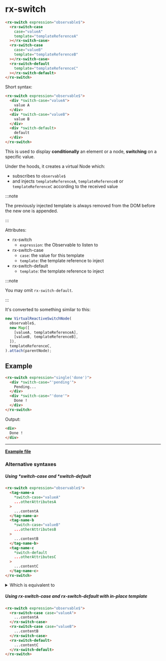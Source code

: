 # rx-switch

```html
<rx-switch expression="observable$">
  <rx-switch-case
    case="valueA"
    template="templateReferenceA"
  ></rx-switch-case>
  <rx-switch-case
    case="valueB"
    template="templateReferenceB"
  ></rx-switch-case>
  <rx-switch-default
    template="templateReferenceC"
  ></rx-switch-default>
</rx-switch>
```

Short syntax:

```html
<rx-switch expression="observable$">
  <div *switch-case="valueA">
    value A
  </div>
  <div *switch-case="valueB">
    value B
  </div>
  <div *switch-default>
    default
  </div>
</rx-switch>
```

This is used to display **conditionally** an element or a node, **switching** on a specific value.

Under the hoods, it creates a virtual Node which:

- subscribes to `observable$`
- and injects `templateReferenceA`, `templateReferenceB` or `templateReferenceC` according to the received value

:::note

The previously injected template is always removed from the DOM before the new one is appended.

:::

Attributes:

- rx-switch
  - `expression`: the Observable to listen to
- rx-switch-case
  - `case`: the value for this template
  - `template`: the template reference to inject
- rx-switch-default
  - `template`: the template reference to inject

:::note

You may omit `rx-switch-default`.

:::

It's converted to something similar to this:

```ts
new VirtualReactiveSwitchNode(
  observable$,
  new Map([
    [valueA, templateReferenceA],
    [valueB, templateReferenceB],
  ]),
  templateReferenceC,
).attach(parentNode);
```

## Example

```html
<rx-switch expression="single('done')">
  <div *switch-case="'pending'">
    Pending...
  </div>
  <div *switch-case="'done'">
    Done !
  </div>
</rx-switch>
```

Output:

```html
<div>
  Done !
</div>
```

---

**[Example file](https://github.com/lirx-js/dom-examples/tree/main/src/syntax/rx-switch/component/rx-switch-example.component.ts)**

### Alternative syntaxes

##### Using \*switch-case and \*switch-default

```html
<rx-switch expression="observable$">
  <tag-name-a
    *switch-case="valueA"
    ...otherAttributesA
  >
    ...contentA
  </tag-name-a>
  <tag-name-b
    *switch-case="valueB"
    ...otherAttributesB
  >
    ...contentB
  </tag-name-b>
  <tag-name-c
    *switch-default
    ...otherAttributesC
  >
    ...contentC
  </tag-name-c>
</rx-switch>
```

<details>
  <summary>Which is equivalent to</summary>

```html
<rx-template
  name="uuidA"
>
  <tag-mame-a
    ...otherAttributesA
  >
    ...contentA
  </tag-mame-a>
</rx-template>

<rx-template
    name="uuidB"
>
  <tag-mame-b
    ...otherAttributesB
  >
    ...contentB
  </tag-mame-b>
</rx-template>

<rx-template
  name="uuidC"
>
  <tag-mame-c
    ...otherAttributesC
  >
    ...contentC
  </tag-mame-c>
</rx-template>

<rx-switch
  expression="observable$"
>
  <rx-switch-case
    case="valueA"
    template="uuidA"
  ></rx-switch-case>
  <rx-switch-case
    case="valueB"
    template="uuidB"
  ></rx-switch-case>
  <rx-switch-default
    template="uuidC"
  ></rx-switch-default>
</rx-switch>
```

</details>


##### Using rx-switch-case and rx-switch-default with in-place template

```html
<rx-switch expression="observable$">
  <rx-switch-case case="valueA">
    ...contentA
  </rx-switch-case>
  <rx-switch-case case="valueB">
    ...contentB
  </rx-switch-case>
  <rx-switch-default>
    ...contentC
  </rx-switch-default>
</rx-switch>
```
